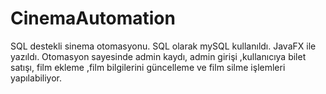 # CinemaAutomation
SQL destekli sinema otomasyonu.
SQL olarak mySQL kullanıldı.
JavaFX ile yazıldı.
Otomasyon sayesinde admin kaydı, admin girişi ,kullanıcıya bilet satışı, film ekleme ,film bilgilerini güncelleme ve film silme işlemleri yapılabiliyor.
